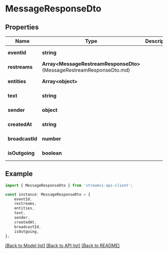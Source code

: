 # MessageResponseDto


## Properties

Name | Type | Description | Notes
------------ | ------------- | ------------- | -------------
**eventId** | **string** |  | [default to undefined]
**restreams** | **Array&lt;MessageRestreamResponseDto&gt;**(MessageRestreamResponseDto.md) |  | [default to undefined]
**entities** | **Array&lt;object&gt;** |  | [default to undefined]
**text** | **string** |  | [default to undefined]
**sender** | **object** |  | [default to undefined]
**createdAt** | **string** |  | [default to undefined]
**broadcastId** | **number** |  | [default to undefined]
**isOutgoing** | **boolean** |  | [default to undefined]

## Example

```typescript
import { MessageResponseDto } from 'streamvi-api-client';

const instance: MessageResponseDto = {
    eventId,
    restreams,
    entities,
    text,
    sender,
    createdAt,
    broadcastId,
    isOutgoing,
};
```

[[Back to Model list]](../README.md#documentation-for-models) [[Back to API list]](../README.md#documentation-for-api-endpoints) [[Back to README]](../README.md)

